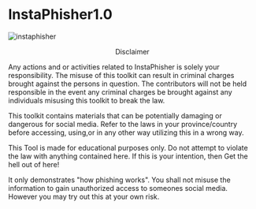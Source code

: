 # InstaPhisher1.0
![instaphisher](https://user-images.githubusercontent.com/69074572/152228501-308b9d84-6c53-45ae-9a13-d950b3e8b9ca.png)
<p align="center" dir="auto">Disclaimer</p>
Any actions and or activities related to InstaPhisher is solely your responsibility. The misuse of this toolkit can result in criminal charges brought against the persons in question. The contributors will not be held responsible in the event any criminal charges be brought against any individuals misusing this toolkit to break the law.

This toolkit contains materials that can be potentially damaging or dangerous for social media. Refer to the laws in your province/country before accessing, using,or in any other way utilizing this in a wrong way.

This Tool is made for educational purposes only. Do not attempt to violate the law with anything contained here. If this is your intention, then Get the hell out of here!

It only demonstrates "how phishing works". You shall not misuse the information to gain unauthorized access to someones social media. However you may try out this at your own risk.

